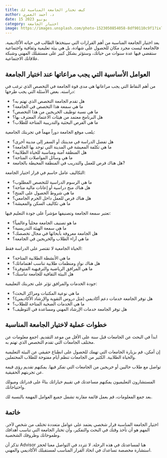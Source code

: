```yaml
---
title: كيف تختار الجامعة المناسبة لك
author: د. أحمد العمري
date: 15 يونيو 2023
category: اختيار الجامعة
image: https://images.unsplash.com/photo-1523050854058-8df90110c9f1?ixlib=rb-4.0.3&ixid=M3wxMjA3fDB8MHxwaG90by1wYWdlfHx8fGVufDB8fHx8fA%3D%3D&auto=format&fit=crop&w=1170&q=80
---
```


يعد اختيار الجامعة المناسبة من أهم القرارات التي سيتخذها الطالب في حياته الأكاديمية. فالجامعة ليست مجرد مكان للحصول على شهادة، بل هي بيئة تعليمية وثقافية واجتماعية ستقضي فيها عدة سنوات من حياتك، وستؤثر بشكل كبير على مستقبلك المهني وشبكة علاقاتك الاجتماعية.

## العوامل الأساسية التي يجب مراعاتها عند اختيار الجامعة

من أهم النقاط التي يجب مراعاتها هي مدى قوة الجامعة في التخصص الذي ترغب في دراسته. بعض الأسئلة التي يجب طرحها:

- هل تقدم الجامعة التخصص الذي تهتم به؟
- ما هي سمعة هذا التخصص في الجامعة؟
- ما هي نسبة توظيف الخريجين من هذا التخصص؟
- هل البرنامج معتمد من هيئات الاعتماد المعترف بها؟
- ما هي الفرص البحثية والتدريبية المتاحة للطلاب؟

يلعب موقع الجامعة دوراً مهماً في تجربتك الجامعية:

- هل تفضل الدراسة في مدينتك أو السفر إلى مدينة أخرى؟
- ما هي تكلفة المعيشة في المدينة التي توجد بها الجامعة؟
- هل المنطقة آمنة ومناسبة للحياة الطلابية؟
- ما هي وسائل المواصلات المتاحة؟
- هل هناك فرص للعمل والتدريب في المنطقة المحيطة بالجامعة?

التكاليف عامل حاسم في قرار اختيار الجامعة:

- ما هي الرسوم الدراسية للتخصص المطلوب؟
- هل هناك منح دراسية أو إعانات مالية متاحة؟
- ما هي شروط الحصول على المنح؟
- هل هناك فرص للعمل داخل الحرم الجامعي؟
- ما هي تكاليف السكن والمعيشة؟

تعتبر سمعة الجامعة وتصنيفها مؤشراً على جودة التعليم فيها:

- ما هو تصنيف الجامعة محلياً وعالمياً؟
- ما هي سمعة الهيئة التدريسية؟
- هل الجامعة معروفة بأبحاثها في مجال تخصصك؟
- ما هي آراء الطلاب والخريجين في الجامعة؟

الحياة الجامعية لا تقتصر على الدراسة فقط:

- ما هي الأنشطة الطلابية المتاحة؟
- هل هناك نوادٍ ومنظمات طلابية تناسب اهتماماتك؟
- ما هي المرافق الرياضية والترفيهية المتوفرة؟
- هل البيئة الثقافية للجامعة تناسبك؟

جودة الخدمات والمرافق تؤثر على تجربتك التعليمية:

- ما هي نوعية المكتبات ومراكز البحث؟
- هل توفر الجامعة خدمات دعم أكاديمي (مثل دروس التقوية والإرشاد الأكاديمي)؟
- ما هي الخدمات الصحية المتاحة للطلاب؟
- هل توفر الجامعة خدمات الإرشاد المهني ومساعدة في التوظيف؟

## خطوات عملية لاختيار الجامعة المناسبة

ابدأ في البحث عن الجامعات قبل سنة على الأقل من موعد التقديم. اجمع معلومات عن مختلف الجامعات التي تقدم التخصص الذي تهتم به.

إن أمكن، قم بزيارة الجامعات التي تهمك للحصول على انطباع حقيقي عن البيئة التعليمية والحياة الطلابية. الكثير من الجامعات تنظم أيام مفتوحة للطلاب المحتملين.

تواصل مع طلاب حاليين أو خريجين من الجامعات التي تفكر فيها. يمكنهم تقديم رؤى قيمة عن تجربتهم الحقيقية.

المستشارون التعليميون يمكنهم مساعدتك في تقييم خياراتك بناءً على قدراتك وميولك واحتياجاتك.

بعد جمع المعلومات، قم بعمل قائمة مقارنة تشمل جميع العوامل المهمة بالنسبة لك.

## خاتمة

اختيار الجامعة المناسبة قرار شخصي يعتمد على عوامل متعددة تختلف من شخص لآخر. المهم هو أن تأخذ وقتك في البحث والتفكير، وأن تختار الجامعة التي تناسب أهدافك وطموحاتك وظروفك الشخصية.

تذكر أن Advisor هنا لمساعدتك في هذه الرحلة. لا تتردد في التواصل معنا لحجز استشارة مخصصة تساعدك في اتخاذ القرار المناسب لمستقبلك الأكاديمي والمهني.


